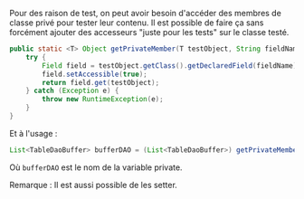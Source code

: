 <!-- --- title: Java / Accéder un membre classe private -->
Pour des raison de test, on peut avoir besoin d'accéder des membres de classe privé pour tester leur contenu. 
Il est possible de faire ça sans forcément ajouter des accesseurs "juste pour les tests" sur le classe testé.

``` java
public static <T> Object getPrivateMember(T testObject, String fieldName) {
	try {
		Field field = testObject.getClass().getDeclaredField(fieldName);
		field.setAccessible(true);
		return field.get(testObject);
	} catch (Exception e) {
		throw new RuntimeException(e);
	}
}
``` 

Et à l'usage :
``` java
List<TableDaoBuffer> bufferDAO = (List<TableDaoBuffer>) getPrivateMember(vpnResponseTimePacketPush, "bufferDAO");
``` 

Où `bufferDAO` est le nom de la variable private.

Remarque : Il est aussi possible de les setter.

<!-- --- tags: java -->